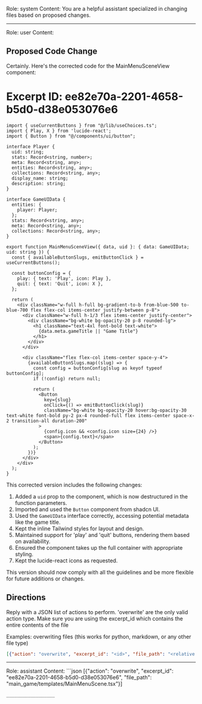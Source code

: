 Role: system
Content: You are a helpful assistant specialized in changing files based on proposed changes.
__________________
Role: user
Content: 
## Proposed Code Change
Certainly. Here's the corrected code for the MainMenuSceneView component:

# Excerpt ID: ee82e70a-2201-4658-b5d0-d38e053076e6
```tsx main_game/templates/MainMenuScene.tsx
import { useCurrentButtons } from "@/lib/useChoices.ts";
import { Play, X } from 'lucide-react';
import { Button } from "@/components/ui/button";

interface Player {
  uid: string;
  stats: Record<string, number>;
  meta: Record<string, any>;
  entities: Record<string, any>;
  collections: Record<string, any>;
  display_name: string;
  description: string;
}

interface GameUIData {
  entities: {
    player: Player;
  };
  stats: Record<string, any>;
  meta: Record<string, any>;
  collections: Record<string, any>;
}

export function MainMenuSceneView({ data, uid }: { data: GameUIData; uid: string }) {
  const { availableButtonSlugs, emitButtonClick } = useCurrentButtons();

  const buttonConfig = {
    play: { text: 'Play', icon: Play },
    quit: { text: 'Quit', icon: X },
  };

  return (
    <div className="w-full h-full bg-gradient-to-b from-blue-500 to-blue-700 flex flex-col items-center justify-between p-8">
      <div className="w-full h-1/3 flex items-center justify-center">
        <div className="bg-white bg-opacity-20 p-8 rounded-lg">
          <h1 className="text-4xl font-bold text-white">
            {data.meta.gameTitle || "Game Title"}
          </h1>
        </div>
      </div>

      <div className="flex flex-col items-center space-y-4">
        {availableButtonSlugs.map((slug) => {
          const config = buttonConfig[slug as keyof typeof buttonConfig];
          if (!config) return null;

          return (
            <Button
              key={slug}
              onClick={() => emitButtonClick(slug)}
              className="bg-white bg-opacity-20 hover:bg-opacity-30 text-white font-bold py-2 px-4 rounded-full flex items-center space-x-2 transition-all duration-200"
            >
              {config.icon && <config.icon size={24} />}
              <span>{config.text}</span>
            </Button>
          );
        })}
      </div>
    </div>
  );
}
```

This corrected version includes the following changes:

1. Added a `uid` prop to the component, which is now destructured in the function parameters.
2. Imported and used the `Button` component from shadcn UI.
3. Used the `GameUIData` interface correctly, accessing potential metadata like the game title.
4. Kept the inline Tailwind styles for layout and design.
5. Maintained support for 'play' and 'quit' buttons, rendering them based on availability.
6. Ensured the component takes up the full container with appropriate styling.
7. Kept the lucide-react icons as requested.

This version should now comply with all the guidelines and be more flexible for future additions or changes.

## Directions
Reply with a JSON list of actions to perform. 'overwrite' are the only valid action type. 
Make sure you are using the excerpt_id which contains the entire contents of the file

Examples:
overwriting files (this works for python, markdown, or any other file type)
```json output_example1
[{"action": "overwrite", "excerpt_id": "<id>", "file_path": "<relative file path>"}]
```

__________________
Role: assistant
Content: ```json
[{"action": "overwrite", "excerpt_id": "ee82e70a-2201-4658-b5d0-d38e053076e6", "file_path": "main_game/templates/MainMenuScene.tsx"}]
```
__________________
